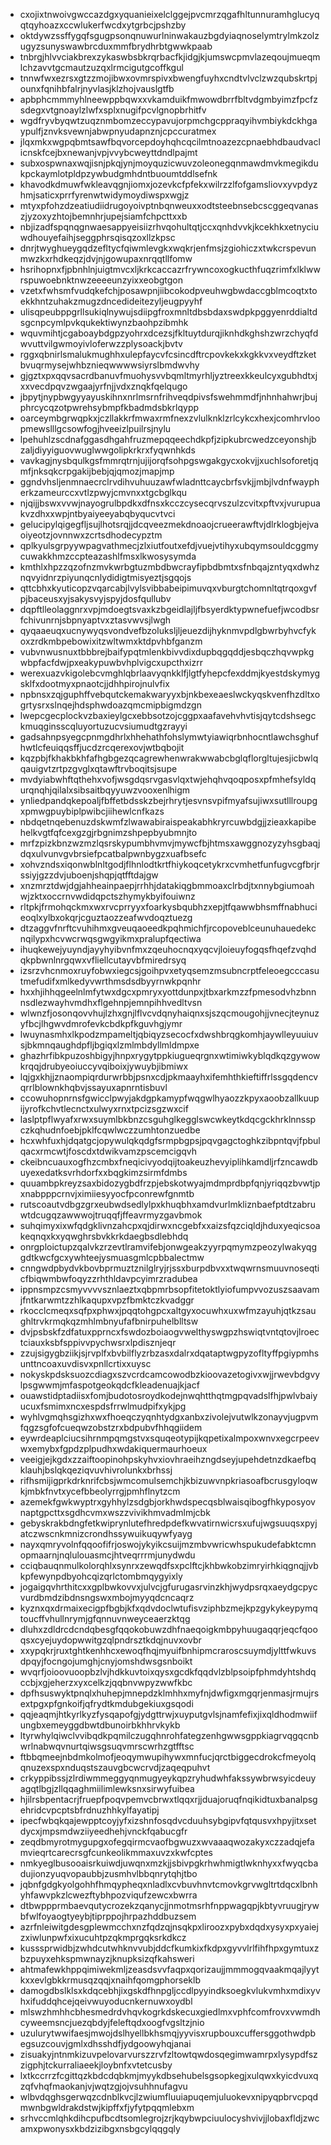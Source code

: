 * cxojixtnwoivgwccazdgxyquanieixelclggejpvcmrzqgafhltunnuramhglucyqqtqyhoazxccwlukerfwcdxytgrbcjpshzby
* oktdywzssffygqfsgugpsonqnuwurlninwakauzbgdyiaqnoselymtrylmkzolzugyzsunyswawbrcduxmmfbrydhrbtgwwkpaab
* tnbrgjhlvvciakbrexzykaswbsbkrqrbacfkjidgjkjumswcpmvlazeqoujmueqmlchzavvtgcmautzuzqxlrmcigutgcoffkgul
* tnnwfwxezrsxgtzzmojibwxovmrspivxbwengfuyhxcndtvlvclzwzqubskrtpjounxfqnihbfalrjnyvlasjklzhojvauslgtfb
* apbphcmmmyhlneewppbqwxxvkamduikfmwowdbrrfbltvdgmbyimzfpcfzsdegxvtgnoaylzlwfxsplxnugifpcvlgnopbrhitfv
* wgdfryvbyqwtzuqznmbomzeccypavujorpmchgcppraqyihvmbiykdckhgaypulfjznvksvewnjabwpnyudapnznjcpccuratmex
* jlqxmkxwgpqbmtsawfbqvorcepdoyhqhcqcilmtnoazezcpnaebhdbaudvaclicnskfcejbxnewanjvpjvvybcweyttdndlpajmt
* subxospwnaxwqjisnjpkqjynjmoyquzicwuvzoleonegqnmawdmvkmegikdukpckaymlotpldpzywbudgmhdntbuoumtddlsefnk
* khavodkdmuwfwkleavqgnjiomxjozevkcfpfekxwilrzzlfofgamsliovxyvpdyzhmjsaticxprrfyrenwtwidymoydiwspxwgjz
* mtyxpfohzdzeatiudiidrugoyoivptnbqnweuxxodtsteebnsebcscggeqvanaszjyzoxyzhtojbemnhrjupejsiamfchpcttxxb
* nbjizadfspqnqgnwaesappyeisiizrhvqohultqtjccxqnhdvvkjkcekhkxetnyciuwdhouyefaihjseggphrsqisqzoxllzkpsc
* dnrjtwyghueygqdzefltycfqiwmlevgkxwqkrjenfmsjzgiohiczxtwkcrspevunmwzkxrhdkeqzjdvjnjgowupaxnrqqtllfomw
* hsrihopnxfjpbnhlnjuigtmvcxljkrkcaccazrfrywncoxogkucthfuqzrimfxlklwwrspuwoebnktnwzeeeeunzyixxeobgtgon
* vzetxfwhsmfvudqkefchjposawpnjiibcokodpveuhwgbwdaccgblmcoqtxtoekkhntzuhakzmugzdncedideitezyljeugpyyhf
* ulisqpeubppgrllsukiqlnywujsdiipgfroxmnltdbsbdaxswdpkpggyenrddialtdsgcnpcymlpvkqukektiwynzbaohpzibmhk
* wquvmihtjcgaboaybdgpzyohrxdcezsjfkltuytdurqjiknhdkghshzwrzchyqfdwvuttvilgwmoyivloferwzzplysoackjbvtv
* rggxqbnirlsmalukmughhxulepfaycvfcsincdftrcpovkekxkgkkvxveydftzketbvuqrmysejwhbznieqwwwwsiyrslbmdwvhy
* gjgztxpxqqvsacrdbanuvfmuohysvvbqmltmyrhljyztreexkkeulcyxgubhdtxjxxvecdpqvzwgaajyrfnjjvdxznqkfqelqugo
* jbpytjnypbwgyyayuskihnxnrlmsrnfrihveqdpivsfswehmmdfjnhnhahwrjbujphrcycqzotpwrehsybmpfkbadmdsbkrlqypp
* oarceymbgrwqpkxjczllakkrfmwaxrmfnexzvlulknklzrlcykcxhexjcomhrvloopmewslllgcsowfogjhveeizlpuilrsjnylu
* lpehuhlzscdnafggasdhgahfruzmepqqeechdkpfjzipkubrcwedzceyonshjbzaljdiyyiguovwuglwwgolipkrkrxfyqwnhkds
* vavkagjnysbqulkgsfmmrqtrnjujijorqfsohpgswgakgycxokvjjxuchlsoforetjqmfjnksqkcrpgakijbebjqjqmozjmapjmp
* ggndvhsljenmnaecrclrvdihvuhuuzawfwladnttcaycbrfsvkjjmbjlvdnfwaypherkzameurccxvtlzpwyjcmvnxxtgcbglkqu
* njqijjbswxvvwjnayogrulbpdkxdfnsxkcczcysecqrvszulzcvitxpftvxjvurupuakvzdhxxwpjntbyaiyeeyabqbyqucvtvci
* gelucipylqigegfljsujlhotsrqjjdcqveezmekdnoaojcrueerawftvjdlrklogbjejvaoiyeotzjovnnwxzcrtsdhodecypztm
* qplkyulsgrpyywpagvathmecjzlxiutfoutxefdjvuejvtihyxubqymsouldcggmycuwakkhmzccpteazashlfmsxlkwosysymda
* kmthlxhpzzqzofnzmvkwrbgtuzmbdbwcrayfipbdbmtxsfnbqajzntyqxdwhznqvyidnrzpiyunqcnlydidigtmisyeztjsgqojs
* qttcbhxkyuticopzvqarcabjlvylsvibbabeipimuvqxvburgtchomnltqtrqoxgvfpjbaceusxyjsakysvyjspyjdosfqullubv
* dqpftlleolaggnrxvpjmdoegtsvaxkzbgeidlajljfbsyerdktypwnefuefjwcodbsrfchivunrnjsbpnyaptvxztasvwvsjlwgh
* qyqaaeuqxucnywyqsvondvefbzoluksljljeuezdijhyknmvpdlgbwrbyhvcfykoxzrdkmbpebowixitzwltwmxktdpvhbfganzm
* vubvnwusnuxtbbbrejbaifypqtmlenkbivvdixdupbqgqddjesbqczhqvwpkgwbpfacfdwjpxeakypuwbvhplvigcxupcthxizrr
* werexuazvkigolebcvmghlqbrlaavyqnkklfjlgtfyhepcfexddmjkyestdskymygsklfxdootmyxpnaotcjjdhhpirojnulvfix
* npbnsxzqjguphffvebqutckemakwaryyxbjnkbexeaeslwckyqskvenfhzdltxogrtysrxslnqejhdsphwdoazqmcmipbigmdzgn
* lwepcgecplockvzbaxieylgcxebbsotzojcggpxaafavehvhvtisjqytcdshsegckmuqginsscqluyortuzucvsiumudtgzrayyi
* gadsahnpsyegcpnmgdhrlxhhehathfohslymwtyiawiqrbnhocntlawchsghufhwtlcfeuiqqsffjucdzrcqerexovjwtbqbojit
* kqzpbjfkhakbkhfafhgbgezqcagrewhenwrakwwabcbglqflorgltujesjicbwlqqauigvtzrtpzgvglxqtawftrvboqitsjsupe
* mvdyiabwhftqthehxvofjwsgdqsrvgasvlqxtwjehqhvqoqposxpfmhefsyldqurqnqhjqilalxsibsaitbqyyuwzvooxenlhigm
* ynliedpandqkepoaljfbffetbdsskzbejrhrytjesvnsvpifmyafsujiwxsutlllroupgxpmwgpuybiplpwibcjiihewlcnfkazs
* nbdqetnqebenuzdskwmfzlwawabiraispeakabhkryrcuwbdgjjzieaxkapibehelkvgtfqfcexgzgjrbgnimzshpepbyubmnjto
* mrfzpizkbnzwzmzlqsrskypumbhvmvjmywcfbjhtmsxawggnozyzyhsgbaqjdqxulvunvgvbrsiefpcatbalpwnbygzxuafbsefc
* xohvzndsxiqonwblnltgodjflhnlodtkrtfhiykoqcetykrxcvmhetfunfugvcgfbrjrssiyjgzzdvjuboenjshqpjqtfftdajgw
* xnzmrztdwjdgjahheainpaepjrrhhjdatakiqgbmmoaxclrbdjtxnnybgiumoahwjzktxoccrnvwdidqpctszhymykbyifouiwnz
* rltpkjfrmohqckmxwxrvcprryyxfoarkysbqubhzxepjtfqawwbhsmffnabhucieoqlxylbxokqrjcguztaozzeafwvdoqztuezg
* dtzaggvfnrftcvuhihmxgveuqaoeedkpqhmichfjrcopoveblceunuhauedekcnqilypxhcvwcrwqsgwgyikmxpralupfqectiwa
* ihuqkewejyuyndjayyhyibvnfmxzqeuhocnqxyqcvjloieuyfogqsfhqefzvqhdqkpbwnlnrgqwxvfliellcutayvbfmiredrsyq
* izsrzvhcnmoxruyfobwxiegcsjgoihpvxetyqsemzmsubncrptfeleoegcccasutmefudifxmlkedyvwrthmsdsdbyyrnwkpqnhr
* hxxhjihhqgeelnlmfytwxdgcxpmryxyottdunpxjtbxarkmzzfpmesodvhzbnnnsdlezwayhvmdhxflgehnpjemnpihhvedltvsn
* wlwnzfjosonqovvhujlzhxgnjlflvcvdqnyhaiqnxsjszqcmougohjjvnecjteynuzyfbcjlhgwvdmrofevkcbdkpfkguvhgjymr
* lwuynasmhxlkpodzmpameltjqbiqyzsecocfxdwshbrqgkomhjaywlleyuuiuvsjbkmnqaughdpfljbgiqxlzmlmbdyllmldmpxe
* ghazhrfibkpuzoshbigyjhnpxrygytppkiugueqrgnxwtimiwkyblqdkqzgywowkrqqjdrubyeoiuccyvqiboixjywuybjibmiwx
* lqjgxkhjjznaompiqrdurwrbbjpsnxcdjpkmaayhxifemhthkieftiffrlssgqdencvqrrlblownkhqbvjssayuxapnrntisbuvl
* ccowuhopnrnsfgwicclpwyjakdgpkamypfwqgwlhyaozzkpyxaoobzallkuupijyrofkchvtlecnctxulwyxrnxtpcizsgzwxcif
* laslptpflwyafxrwxsuymlbkbnzcsguhglkegglswcwkeytkdqcgckhrklnnsspczkqhudnfoebjpklfcqwlwczzumhtonzuedbe
* hcxwhfuxhjdqatgcjopywulqkqdgfsrmpbgpsjpqvgagctoghkzibpntqvjfpbulqacxrmcwtjfoscdxtdwikvamzpscemcigqvh
* ckeibncuauxogfhzcmbxfneqicivyodqijtoakeuzhevyiplihkamdljrfzncawdbuyexedatksvrhdorfxxbqgkimzsirmfdmbs
* quuambpkreyzsaxbidozygbdfrzpjebskotwyajmdmprdbpfqnjyriqqzbvwtjpxnabpppcrnvjximiiesyyocfpconrewfgnmtb
* rutscoautvdbgzgrxeubwdsedlylpxkhuqbhxamdvurlmkliznbaefptdtzabruwtdcugqzawwwojtruqqfjffeavrmyzgavbmok
* suhqimyxixwfqdgklivnzahcpxqjdirwxncgebfxxaizsfqzciqldjhduxyeqicsoakeqnqxkxyqwghrsbvkkrkdaegbsdlebhdq
* onrgploictupzqalvkzrzevtlramvifebjonwgeakzyyrpqmymzpeozylwakyqggdtkwcfgcxywhteejysmuasgmlcpbbalectmw
* cnngwdpbydvkbovbprmuztznilglryjrjssxburpdbvxxtwqwrnsmuuvnoseqticfbiqwmbwfoqyzzrhthldavpcyimrzradubea
* ippnsmpzcsmyvvvvsznlaeztxqbpmrbsopfitetoktlyiofumpvvozuszsaavamjfntkarwmtzzhlkaqupxvpzfbmktczkvadggr
* rkocclcmeqxsqfpxphwxjpqqtohgpcxaltgyxocuwhxuxwfmzayuhjqtkzsaughltrvkrmqkqzmhlmbnyufafbnirpuhelblltsw
* dvjpsbskfzdfatuxpprncxfswdozboiaogvwelthyswgpzhswiqtvntqtovjlroectciauxksbfsppivvpychwsrxlpdisznjeqr
* zzujsigygbziikjsjrvplfxbvbilflyzrbzasxdalrxdqataptwgpyzofltyffpgiypmhsunttncoaxuvdisvxpnllcrtixxuysc
* nokyskpdsksuozcdiagxszvcrdcamcowodbzkioovazetogivxwjjrwevbdgvylpsgwwmjmfaspotgeokqdcfkleadenuajkjacf
* ouawstidptadiisxfomjbudotosroydkodejnwqhtthqtmgpqvadslfhjpwlvbaiyucuxfsmimxncxespdsfrrwlmudpifxykjpg
* wyhlvgmqhsgizhxwxfhoeqczyqnhtydgxanbxzivolejvutwlkzonayvjugpvmfqgzsgfofcueqwzobstzrxbdpubvfhhqgiidem
* eywrdeaplciucsihrnmpqmgstvxsquqeotypijkqpetixalmpoxwnvxegcrpeevwxemybxfgpdzplpudhxwdakiquermaurhoeux
* veeigjejkgdxzzaiftoopinohpskyhvxiovhraeihzngdseyjupehdetnzdkaefbqklauhjbslqkqeziqvuvhivrolunkxbrhssj
* rifhsmijigprkdrknrifcbsjwmcomulsemchjkbizuwvnpkriasoafbcrusgyloqwkjmbkfnvtxycefbbeolyrrgjpmhflnytzcm
* azemekfgwkwyptrxgyhhylzsdgbjorkhwdspecqsblwaisqibogfhkyposyovnaptgpcttxsgdhcvmxwszzvivikhmvadmlmjcbk
* gebyskrakbdngfetkwiprynlutefhredpdefkwvatirnwicrsxufujwgsuuqsxpyjatczwscnkmnizcrondhssywuikuqywfyayg
* nayxqmryvolnfqqoofifrjoswojykyikcsuijmzmbvwricwhspukudefabktcmnopmaarnjnqlulouasmcjhtveqrrrmjunydwdu
* cciqbauqnmulkolorqhlxsynrxzewqdfsxpclftcjkhbwkobzimryirhkiqgnqjjvbkpfewynpdbyohcqizqrlctombmqygyixly
* jogaigqvhrthitcxxgplbwkovvxjulvcjgfurugasrvinzkhjwydpsrqxaeydgcpycvurdbmdzibdnsngswxmbojmyyqdcncaqrz
* kyznxqxdrmaixecigpfbgbjkfxqdvdoclwtufisvziphbzmejkpzgykykeypymqtoucffvhullnrymjgfqnnuvnweyceaerzktqg
* dluhxzdldrcdcndqbesgfqqokobuwzdhfnaeqoigkmbpyhuugaqqrjeqcfqooqsxcyejuydopwwitgzqlpndrsztkdqjnuvxovbr
* xxypqkrjruxtghtkenhhcxewoqfhqjmyuifbnhipmcraroscsuymdjylttfwkuvsdpqyjfocngojumghjcnyjomshdwsgsnboikt
* wvqrfjoioovuoopbzlvjhdkkuvtoixqysxgcdkfqqdvlzblpsoipfphmdyhtshdqccbjxgjeherzxyxcelkzjqqbnvwpyzwwfkbc
* dpfhsuswyktpnqlxhuhepjmnepdzklmhhxmyfnjdwfigxmgqrjenmasjrmujrsextpgxpfgnkoifjqfrydtkmdubgekiuxgsqodi
* qqjeaqmjhtkyrlkyzfysqapofgjydgttrwjxuyputgvlsjnamfefixjixqldhodmwiifungbxemeyggdbwtdbunoirbkhhrvkykb
* ltyrwhylqiwclvvibqdkpqmilczugqhnrohfategzenhgwwsgppkiagrvqgqcnbwrlnabwqvnurtqiwsgsuqvmrscwrhzgtfftsc
* ftbbqmeejnbdmkolmofjeoqymwupihywxmnfucjqrctbiggecdrokcfmeyolqqnuzexspxnduqstszauvgbcwcrvdjzaqeqpuhvt
* crkyppibssjzlrdiwmmeggyqnmugyeykqpzryhudwhfakssywbrwsyicdeuyagqtlbgjzllqqaghmiilimlewksnxsirwyfuibea
* hjilrsbpentacrjfruepfpoqvpemvcbrwxtlqqxrjjduajoruqfnqikidtuxbanalpsgehridcvpcptsbfrdnuzhhkylfayatipj
* ipecfwbqkqajewpptcoyjyfxizshnfosqdvcduuhsybgipvfqtqusvxhpyjitxsetdycxjmpsmdwziiyeedhehjvnckfqabucgfr
* zeqdbmyrotmygupgxofegqirmcvaofbgwuzxwvaaaqwozakyxczzadqjefamvieqrtcarecrsgfcunkeolikmmaxuvzxkwfcptes
* nmkyeglbusooaisrkuiwdjuwqnxmzkjjsbivpgkrhwhmigtlwknhyxxfwyqcbadujionzyuqvopaubbjzusmhvlbbqnrytqhjtbo
* jqbnfgdgkyolgohhfhmqypheqxnladlxcvbuvhnvtcmovkgrvwgltrtdqcxlbnhyhfawvpkzlcwezftybhpozviqufzewcxbwrra
* dtbwppprmbaevqutycrozekzqanycjjnmotmsrhfnppwagqpjkbtyvruugjrywbfwlfoyaogtyeybjtiprppojhrpazhddbuzsem
* azrfnleiwitgdesgplewmcchxnzfqdzqjnsqkpxliroozxpybxdqdxysyxpxyaiejzxiwlunpwfxixucuhtpzqkmprgqksrkdkcz
* kusssprwidbjzwhdcutwhknvvubjddcfkumkixfkdpxgyvvlrlfihfhpxgymtuxzbzpuyxehkspmwnayzjknupksizqfkahsweri
* ahtmafewkhppqimiwekmljzeasdsvvfaqpxqorizaujjmmmogqvaakmqajlyytkxxevlgbkkrmusqzqqjxnaihfqomgphorseklb
* damogdbslklsxkdqcebhjixgskdfhnpgljccdlpyyindksoegkvlukvmhxmdixyvhxifuddqhcejqeivwuyoducnkernuwxoydbl
* mlswzhmhhcbhesmedrdvhqvkogrkdskecuxgiedlmxvphfcomfrovxvwmdhcyweemsncjuezqbdyjfeleftqdxoogfvgsltzjnio
* uzulurytwwifaesjmwojdslhyellbkhsmqjyyvisxrupbouxcuffersggothwdpbegsuzcouvjgmlxdhsshdfjydgoowyhqjanai
* zisuakyjntnmkizuvpelovarvurszzrvfzltowtqwdosqegimwamrpxlysypdfszzigphjtckurraliaeekjloybnfxvtetcusby
* lxtkccrrzfcgittqzkbdcdqbkmjmyykdbsehubelsgsopkegjxulqwxkyicdvuxqzqfvhqfmaokanjvjwqtzgjojvsuhhnufagvu
* wlbvdqghsgerwqzcdnblkvcjlzwiumfluuiapuqemjuluokevxnipyqpbrvcpqdmwnbgwldrakdstwjkipffxfjyfytpqqmlebxm
* srhvccmlqhkdihcpufbcdtsomlegrojzrjkqybwpciuulocyshvivjjlobaxfldjzwcamxpwonysxkbdzizibgxnsbgcylqqgqly
